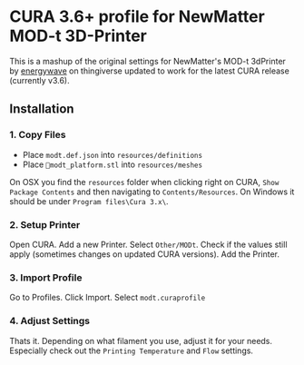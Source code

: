 # CURA 3.6+ profile for NewMatter MOD-t 3D-Printer

This is a mashup of the original settings for NewMatter's MOD-t 3dPrinter by [energywave](https://www.thingiverse.com/thing:1535333) on thingiverse updated to work for the latest CURA release (currently v3.6).

## Installation

### 1. Copy Files

- Place `modt.def.json` into `resources/definitions`
- Place `modt_platform.stl` into `resources/meshes`

On OSX you find the `resources` folder when clicking right on CURA, `Show Package Contents` and then navigating to `Contents/Resources`. On Windows it should be under `Program files\Cura 3.x\`.

### 2. Setup Printer

Open CURA. Add a new Printer. Select `Other/MODt`. Check if the values still apply (sometimes changes on updated CURA versions). Add the Printer.

### 3. Import Profile

Go to Profiles. Click Import. Select `modt.curaprofile`

### 4. Adjust Settings

Thats it. Depending on what filament you use, adjust it for your needs. Especially check out the `Printing Temperature` and `Flow` settings.
